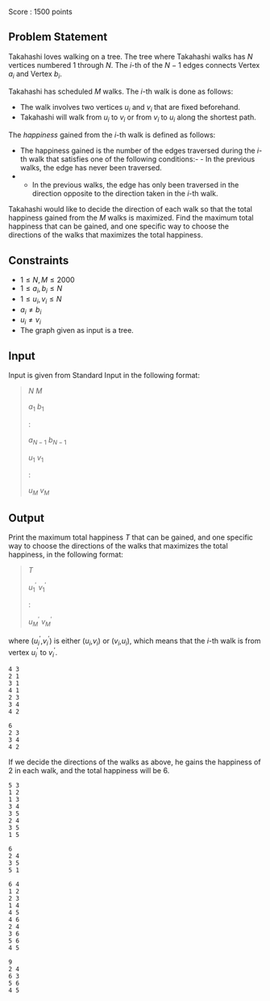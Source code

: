 Score : $1500$ points

## Problem Statement

Takahashi loves walking on a tree.
The tree where Takahashi walks has $N$ vertices numbered $1$ through $N$.
The $i$-th of the $N-1$ edges connects Vertex $a_i$ and Vertex $b_i$.

Takahashi has scheduled $M$ walks. The $i$-th walk is done as follows:

- The walk involves two vertices $u_i$ and $v_i$ that are fixed beforehand.
- Takahashi will walk from $u_i$ to $v_i$ or from $v_i$ to $u_i$ along the shortest path.

The *happiness* gained from the $i$-th walk is defined as follows:

- The happiness gained is the number of the edges traversed during the $i$-th walk that satisfies one of the following conditions:-   - In the previous walks, the edge has never been traversed.
-   - In the previous walks, the edge has only been traversed in the direction opposite to the direction taken in the $i$-th walk.

Takahashi would like to decide the direction of each walk so that the total happiness gained from the $M$ walks is maximized.
Find the maximum total happiness that can be gained, and one specific way to choose the directions of the walks that maximizes the total happiness.

## Constraints

- $1 \leq N,M \leq 2000$
- $1 \leq a_i , b_i \leq N$
- $1 \leq u_i , v_i \leq N$
- $a_i \neq b_i$
- $u_i \neq v_i$
- The graph given as input is a tree.

## Input

Input is given from Standard Input in the following format:

> $N$ $M$
> 
> $a_1$ $b_1$
> 
> :
> 
> $a_{N-1}$ $b_{N-1}$
> 
> $u_1$ $v_1$
> 
> :
> 
> $u_M$ $v_M$

## Output

Print the maximum total happiness $T$ that can be gained, and one specific way to choose the directions of the walks that maximizes the total happiness, in the following format:

> $T$
> 
> $u^'_1$ $v^'_1$
> 
> :
> 
> $u^'_M$ $v^'_M$

where ($u^'_i$,$v^'_i$) is either ($u_i$,$v_i$) or ($v_i$,$u_i$), which means that the $i$-th walk is from vertex $u^'_i$ to $v^'_i$.

```input1
4 3
2 1
3 1
4 1
2 3
3 4
4 2
```

```output1
6
2 3
3 4
4 2
```

If we decide the directions of the walks as above, he gains the happiness of $2$ in each walk, and the total happiness will be $6$.

```input2
5 3
1 2
1 3
3 4
3 5
2 4
3 5
1 5
```

```output2
6
2 4
3 5
5 1
```

```input3
6 4
1 2
2 3
1 4
4 5
4 6
2 4
3 6
5 6
4 5
```

```output3
9
2 4
6 3
5 6
4 5
```